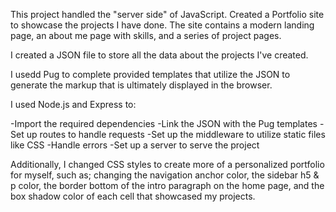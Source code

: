 This project handled the "server side" of JavaScript. Created a Portfolio site to showcase the projects I have done.
 The site contains a modern landing page, an about me page with skills, and a series of project pages. 
 
I created a JSON file to store all the data about the projects I've created.

I usedd Pug to complete provided templates that utilize the JSON to generate the markup that is ultimately displayed in the browser.

I used Node.js and Express to:

-Import the required dependencies
-Link the JSON with the Pug templates
-Set up routes to handle requests
-Set up the middleware to utilize static files like CSS
-Handle errors
-Set up a server to serve the project

Additionally, I changed CSS styles to create more of a personalized portfolio for myself, such as; changing the navigation anchor color, the sidebar h5 & p color, the border bottom of the intro paragraph on the home page, and the box shadow color of each cell that showcased my projects.  
